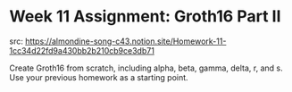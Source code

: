 # Week 11 Assignment: Groth16 Part II

src: <https://almondine-song-c43.notion.site/Homework-11-1cc34d22fd9a430bb2b210cb9ce3db71>

Create Groth16 from scratch, including alpha, beta, gamma, delta, r, and s. Use your previous homework as a starting point.
